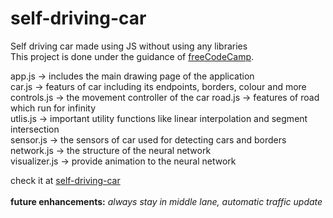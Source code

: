 # self-driving-car
Self driving car made using JS without using any libraries<br>
This project is done under the guidance of [freeCodeCamp](https://www.youtube.com/watch?v=Rs_rAxEsAvI&t=5037s).<br> 

app.js -> includes the main drawing page of the application<br>
car.js -> featurs of car including its endpoints, borders, colour and more<br>
controls.js -> the movement controller of the car
road.js -> features of road which run for infinity<br>
utlis.js -> important utility functions like linear interpolation and segment intersection<br>
sensor.js -> the sensors of car used for detecting cars and borders<br>
network.js -> the structure of the neural network<br>
visualizer.js -> provide animation to the neural network

check it at [self-driving-car](https://rajinkhatri.github.io/self-driving-car/)<br><br>
<b>future enhancements:</b>
<i>always stay in middle lane, automatic traffic update</i> 
